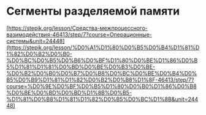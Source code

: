 # Сегменты разделяемой памяти
[https://stepik.org/lesson/Средства-межпроцессного-вазимодействия-46413/step/7?course=Операционные-системы&unit=24448](https://stepik.org/lesson/%D0%A1%D1%80%D0%B5%D0%B4%D1%81%D1%82%D0%B2%D0%B0-%D0%BC%D0%B5%D0%B6%D0%BF%D1%80%D0%BE%D1%86%D0%B5%D1%81%D1%81%D0%BD%D0%BE%D0%B3%D0%BE-%D0%B2%D0%B0%D0%B7%D0%B8%D0%BC%D0%BE%D0%B4%D0%B5%D0%B9%D1%81%D1%82%D0%B2%D0%B8%D1%8F-46413/step/7?course=%D0%9E%D0%BF%D0%B5%D1%80%D0%B0%D1%86%D0%B8%D0%BE%D0%BD%D0%BD%D1%8B%D0%B5-%D1%81%D0%B8%D1%81%D1%82%D0%B5%D0%BC%D1%8B&unit=24448)
